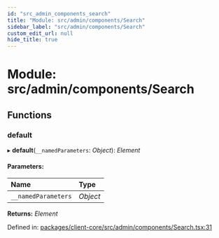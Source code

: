 ```yaml
---
id: "src_admin_components_search"
title: "Module: src/admin/components/Search"
sidebar_label: "src/admin/components/Search"
custom_edit_url: null
hide_title: true
---
```


# Module: src/admin/components/Search

## Functions

### default

▸ **default**(`__namedParameters`: *Object*): *Element*

#### Parameters:

Name | Type |
:------ | :------ |
`__namedParameters` | *Object* |

**Returns:** *Element*

Defined in: [packages/client-core/src/admin/components/Search.tsx:31](https://github.com/xr3ngine/xr3ngine/blob/a16a45d7e/packages/client-core/src/admin/components/Search.tsx#L31)
